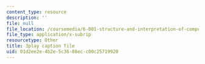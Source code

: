 ```yaml
---
content_type: resource
description: ''
file: null
file_location: /coursemedia/6-001-structure-and-interpretation-of-computer-programs-spring-2005/01d2ee2e4b2e5c3688ecc00c25719920_JkGKLILLy0I.vtt
file_type: application/x-subrip
resourcetype: Other
title: 3play caption file
uid: 01d2ee2e-4b2e-5c36-88ec-c00c25719920
---
```

